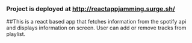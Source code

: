 ### Project is deployed at http://reactappjamming.surge.sh/ 

##This is a react based app that fetches information from the spotify api and displays information on screen. User can add or remove tracks from playlist.
